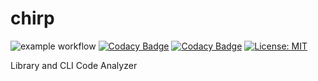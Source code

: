 # chirp

![example workflow](https://github.com/spinsie/chirp/actions/workflows/build.yml/badge.svg)
[![Codacy Badge](https://app.codacy.com/project/badge/Coverage/0f95f5fdd14c439f932c8f5d882b51c1)](https://www.codacy.com/gh/Spinsie/chirp/dashboard?utm_source=github.com&utm_medium=referral&utm_content=Spinsie/chirp&utm_campaign=Badge_Coverage)
[![Codacy Badge](https://app.codacy.com/project/badge/Grade/0f95f5fdd14c439f932c8f5d882b51c1)](https://www.codacy.com/gh/Spinsie/chirp/dashboard?utm_source=github.com&amp;utm_medium=referral&amp;utm_content=Spinsie/chirp&amp;utm_campaign=Badge_Grade)
[![License: MIT](https://img.shields.io/badge/License-MIT-yellow.svg)](https://opensource.org/licenses/MIT)

Library and CLI Code Analyzer
